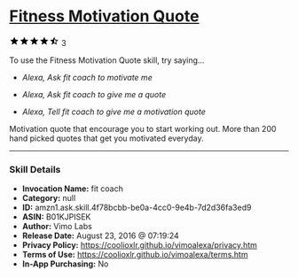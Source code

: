 # [Fitness Motivation Quote](http://alexa.amazon.com/#skills/amzn1.ask.skill.4f78bcbb-be0a-4cc0-9e4b-7d2d36fa3ed9)
![4.2 stars](../../images/ic_star_black_18dp_1x.png)![4.2 stars](../../images/ic_star_black_18dp_1x.png)![4.2 stars](../../images/ic_star_black_18dp_1x.png)![4.2 stars](../../images/ic_star_black_18dp_1x.png)![4.2 stars](../../images/ic_star_half_black_18dp_1x.png) 3

To use the Fitness Motivation Quote skill, try saying...

* *Alexa, Ask fit coach to motivate me*

* *Alexa, Ask fit coach to give me a quote*

* *Alexa, Tell fit coach to give me a motivation quote*

Motivation quote that encourage you to start working out. More than 200 hand picked quotes that get you motivated everyday.

***

### Skill Details

* **Invocation Name:** fit coach
* **Category:** null
* **ID:** amzn1.ask.skill.4f78bcbb-be0a-4cc0-9e4b-7d2d36fa3ed9
* **ASIN:** B01KJPISEK
* **Author:** Vimo Labs
* **Release Date:** August 23, 2016 @ 07:19:24
* **Privacy Policy:** https://coolioxlr.github.io/vimoalexa/privacy.htm
* **Terms of Use:** https://coolioxlr.github.io/vimoalexa/terms.htm
* **In-App Purchasing:** No
